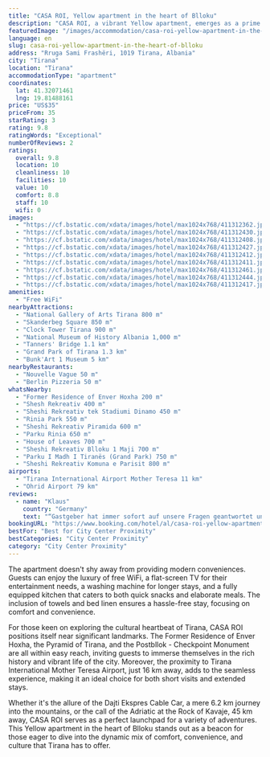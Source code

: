 ```yaml
---
title: "CASA ROI, Yellow apartment in the heart of Blloku"
description: "CASA ROI, a vibrant Yellow apartment, emerges as a prime choice for travelers seeking the essence of Tirana's Blloku district."
featuredImage: "/images/accommodation/casa-roi-yellow-apartment-in-the-heart-of-blloku-411312362.jpg"
language: en
slug: casa-roi-yellow-apartment-in-the-heart-of-blloku
address: "Rruga Sami Frashëri, 1019 Tirana, Albania"
city: "Tirana"
location: "Tirana"
accommodationType: "apartment"
coordinates:
  lat: 41.32071461
  lng: 19.81488161
price: "US$35"
priceFrom: 35
starRating: 3
rating: 9.8
ratingWords: "Exceptional"
numberOfReviews: 2
ratings:
  overall: 9.8
  location: 10
  cleanliness: 10
  facilities: 10
  value: 10
  comfort: 8.8
  staff: 10
  wifi: 0
images:
  - "https://cf.bstatic.com/xdata/images/hotel/max1024x768/411312362.jpg?k=eb0fa24082e3f8fa8540702d7e9d36cf5f9afbd403670647579e9f2d69faf125&o=&hp=1"
  - "https://cf.bstatic.com/xdata/images/hotel/max1024x768/411312430.jpg?k=e824b58a4ac03941abb09a81d8252c8b47c933cf83d11658648a711f5ce3a82b&o=&hp=1"
  - "https://cf.bstatic.com/xdata/images/hotel/max1024x768/411312408.jpg?k=d7a446eff2f59fd56855ffb9102501ba697a1a61fb7684e1874547f8e2420e64&o=&hp=1"
  - "https://cf.bstatic.com/xdata/images/hotel/max1024x768/411312427.jpg?k=9aef301450f76f1fc52580fbf874b5c69a7472bd02b2dd18482327fcbc845a17&o=&hp=1"
  - "https://cf.bstatic.com/xdata/images/hotel/max1024x768/411312412.jpg?k=3de8d4836720d9b7d54c33f049aa8772fe6733b34de4ea73fff58bb4b1983d8d&o=&hp=1"
  - "https://cf.bstatic.com/xdata/images/hotel/max1024x768/411312411.jpg?k=22815ca1ad27f8414a91085e661220432f2e394e0691f9e7f017c5a3af38704c&o=&hp=1"
  - "https://cf.bstatic.com/xdata/images/hotel/max1024x768/411312461.jpg?k=4d650e6ce9e655d781d991e6676909248588748bf6c8dd6e76b4b999091e12e3&o=&hp=1"
  - "https://cf.bstatic.com/xdata/images/hotel/max1024x768/411312444.jpg?k=be015e49a594921b7b4fee6a49854b824a16b7606c3f4919d0dade1744a1891b&o=&hp=1"
  - "https://cf.bstatic.com/xdata/images/hotel/max1024x768/411312417.jpg?k=356f45045a8d068d29f0c5612f3baea8643a0cbd36a93a73457b391ef1bc9e31&o=&hp=1"
amenities:
  - "Free WiFi"
nearbyAttractions:
  - "National Gallery of Arts Tirana 800 m"
  - "Skanderbeg Square 850 m"
  - "Clock Tower Tirana 900 m"
  - "National Museum of History Albania 1,000 m"
  - "Tanners' Bridge 1.1 km"
  - "Grand Park of Tirana 1.3 km"
  - "Bunk'Art 1 Museum 5 km"
nearbyRestaurants:
  - "Nouvelle Vague 50 m"
  - "Berlin Pizzeria 50 m"
whatsNearby:
  - "Former Residence of Enver Hoxha 200 m"
  - "Shesh Rekreativ 400 m"
  - "Sheshi Rekreativ tek Stadiumi Dinamo 450 m"
  - "Rinia Park 550 m"
  - "Sheshi Rekreativ Piramida 600 m"
  - "Parku Rinia 650 m"
  - "House of Leaves 700 m"
  - "Sheshi Rekreativ Blloku 1 Maji 700 m"
  - "Parku I Madh I Tiranës (Grand Park) 750 m"
  - "Sheshi Rekreativ Komuna e Parisit 800 m"
airports:
  - "Tirana International Airport Mother Teresa 11 km"
  - "Ohrid Airport 79 km"
reviews:
  - name: "Klaus"
    country: "Germany"
    text: "“Gastgeber hat immer sofort auf unsere Fragen geantwortet und war immer erreichbar.”"
bookingURL: "https://www.booking.com/hotel/al/casa-roi-yellow-apartment-in-the-heart-of-blloku.en-gb.html?aid=8035640"
bestFor: "Best for City Center Proximity"
bestCategories: "City Center Proximity"
category: "City Center Proximity"
---
```


The apartment doesn't shy away from providing modern conveniences. Guests can enjoy the luxury of free WiFi, a flat-screen TV for their entertainment needs, a washing machine for longer stays, and a fully equipped kitchen that caters to both quick snacks and elaborate meals. The inclusion of towels and bed linen ensures a hassle-free stay, focusing on comfort and convenience.

For those keen on exploring the cultural heartbeat of Tirana, CASA ROI positions itself near significant landmarks. The Former Residence of Enver Hoxha, the Pyramid of Tirana, and the Postbllok - Checkpoint Monument are all within easy reach, inviting guests to immerse themselves in the rich history and vibrant life of the city. Moreover, the proximity to Tirana International Mother Teresa Airport, just 16 km away, adds to the seamless experience, making it an ideal choice for both short visits and extended stays.

Whether it's the allure of the Dajti Ekspres Cable Car, a mere 6.2 km journey into the mountains, or the call of the Adriatic at the Rock of Kavaje, 45 km away, CASA ROI serves as a perfect launchpad for a variety of adventures. This Yellow apartment in the heart of Blloku stands out as a beacon for those eager to dive into the dynamic mix of comfort, convenience, and culture that Tirana has to offer.